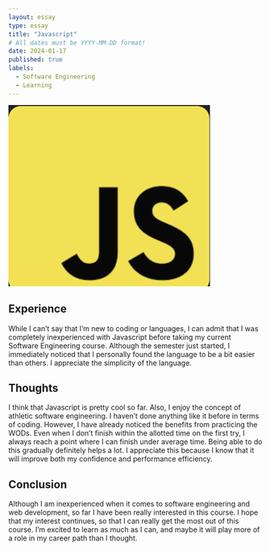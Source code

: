 ```yaml
---
layout: essay
type: essay
title: "Javascript"
# All dates must be YYYY-MM-DD format!
date: 2024-01-17
published: true
labels:
  - Software Engineering
  - Learning
---
```


<img width="400px" class="rounded float-start pe-4" src="../img/igniting/Javascript Icon.png">

## Experience

While I can’t say that I’m new to coding or languages, I can admit that I was completely inexperienced with Javascript before taking my current Software Engineering course. Although the semester just started,  I immediately noticed that I personally found the language to be a bit easier than others.  I appreciate the simplicity of the language.  

## Thoughts
I think that Javascript is pretty cool so far. Also, I enjoy the concept of athletic software engineering. I haven’t done anything like it before in terms of coding. However, I have already noticed the benefits from practicing the WODs. Even when I don’t finish within the allotted time on the first try, I always reach a point where I can finish under average time. Being able to do this gradually definitely helps a lot. I appreciate this because I know that it will improve both my confidence and performance efficiency. 

## Conclusion

Although I am inexperienced when it comes to software engineering and web development, so far I have been really interested in this course. I hope that my interest continues, so that I can really get the most out of this course. I’m excited to learn as much as I can, and maybe it will play more of a role in my career path than I thought.
